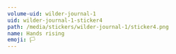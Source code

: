 ```yaml
---
volume-uid: wilder-journal-1
uid: wilder-journal-1-sticker4
path: /media/stickers/wilder-journal-1/sticker4.png
name: Hands rising
emoji: 🏳️
---
```

